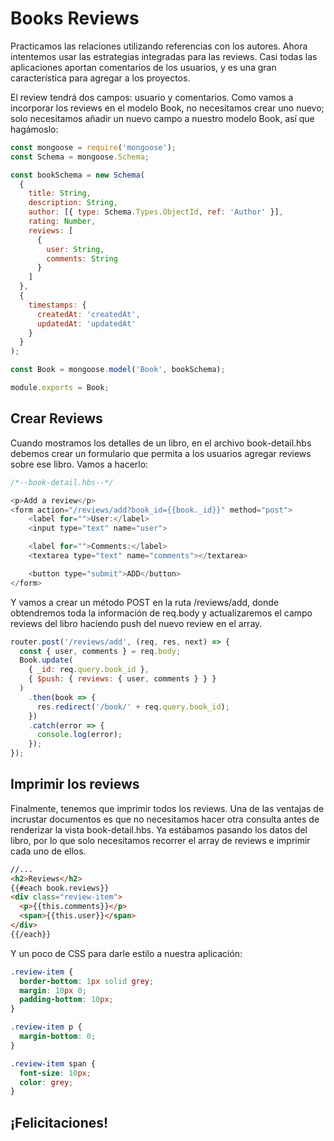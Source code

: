 # Books Reviews

Practicamos las relaciones utilizando referencias con los autores. Ahora intentemos usar las estrategias integradas para las reviews. Casi todas las aplicaciones aportan comentarios de los usuarios, y es una gran característica para agregar a los proyectos.

El review tendrá dos campos: usuario y comentarios. Como vamos a incorporar los reviews en el modelo Book, no necesitamos crear uno nuevo; solo necesitamos añadir un nuevo campo a nuestro modelo Book, así que hagámoslo:

```js
const mongoose = require('mongoose');
const Schema = mongoose.Schema;

const bookSchema = new Schema(
  {
    title: String,
    description: String,
    author: [{ type: Schema.Types.ObjectId, ref: 'Author' }],
    rating: Number,
    reviews: [
      {
        user: String,
        comments: String
      }
    ]
  },
  {
    timestamps: {
      createdAt: 'createdAt',
      updatedAt: 'updatedAt'
    }
  }
);

const Book = mongoose.model('Book', bookSchema);

module.exports = Book;
```

## Crear Reviews

Cuando mostramos los detalles de un libro, en el archivo book-detail.hbs debemos crear un formulario que permita a los usuarios agregar reviews sobre ese libro. Vamos a hacerlo:

```js
/*--book-detail.hbs--*/

<p>Add a review</p>
<form action="/reviews/add?book_id={{book._id}}" method="post">
    <label for="">User:</label>
    <input type="text" name="user">

    <label for="">Comments:</label>
    <textarea type="text" name="comments"></textarea>

    <button type="submit">ADD</button>
</form>
```

Y vamos a crear un método POST en la ruta /reviews/add, donde obtendremos toda la información de req.body y actualizaremos el campo reviews del libro haciendo push del nuevo review en el array.

```js
router.post('/reviews/add', (req, res, next) => {
  const { user, comments } = req.body;
  Book.update(
    { _id: req.query.book_id },
    { $push: { reviews: { user, comments } } }
  )
    .then(book => {
      res.redirect('/book/' + req.query.book_id);
    })
    .catch(error => {
      console.log(error);
    });
});
```

## Imprimir los reviews

Finalmente, tenemos que imprimir todos los reviews. Una de las ventajas de incrustar documentos es que no necesitamos hacer otra consulta antes de renderizar la vista book-detail.hbs. Ya estábamos pasando los datos del libro, por lo que solo necesitamos recorrer el array de reviews e imprimir cada uno de ellos.

```html
//...
<h2>Reviews</h2>
{{#each book.reviews}}
<div class="review-item">
  <p>{{this.comments}}</p>
  <span>{{this.user}}</span>
</div>
{{/each}}
```

Y un poco de CSS para darle estilo a nuestra aplicación:

```css
.review-item {
  border-bottom: 1px solid grey;
  margin: 10px 0;
  padding-bottom: 10px;
}

.review-item p {
  margin-bottom: 0;
}

.review-item span {
  font-size: 10px;
  color: grey;
}
```

## ¡Felicitaciones!
